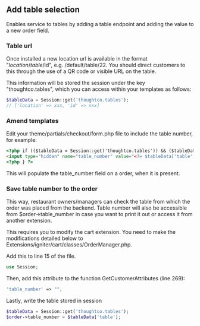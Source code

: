 ## Add table selection

Enables service to tables by adding a table endpoint and adding the value to a new order field.

### Table url
Once installed a new location url is available in the format "$location/table/$id", e.g. /default/table/22. You should direct customers to this through the use of a QR code or visible URL on the table.

This information will be stored the session under the key "thoughtco.tables", which you can access within your templates as follows:

```php
$tableData = Session::get('thoughtco.tables');
// ['location' => xxx, 'id' => xxx]
```

### Amend templates
Edit your theme/partials/checkout/form.php file to include the table number, for example:

```html
<?php if (($tableData = Session::get('thoughtco.tables')) && ($tableData['location'] == $location->getId()) && $order->isCollectionType()){ ?>
<input type="hidden" name="table_number" value="<?= $tableData['table'] ?>" />
<?php } ?>
```

This will populate the table_number field on a order, when it is present.

### Save table number to the order

This way, restaurant owners/managers can check the table from which the order was placed from the backend. Table number will also be accessible from $order->table_number in case you want to print it out or access it from another extension.

This requires you to modify the cart extension. You need to make the modifications detailed below to Extensions/igniter/cart/classes/OrderManager.php.

Add this to line 15 of the file.

```php
use Session;
```

Then, add this attribute to the function GetCustomerAttributes (line 269):

```php
'table_number' => "",
```

Lastly, write the table stored in session

```php
$tableData = Session::get('thoughtco.tables');
$order->table_number = $tableData['table'];
```

